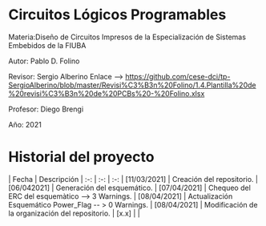 # Circuitos Lógicos Programables
Materia:Diseño de Circuitos Impresos de la Especialización de Sistemas Embebidos de la FIUBA

Autor: Pablo D. Folino

Revisor: Sergio Alberino
Enlace --> https://github.com/cese-dci/tp-SergioAlberino/blob/master/Revisi%C3%B3n%20Folino/1.4.Plantilla%20de%20revisi%C3%B3n%20de%20PCBs%20-%20Folino.xlsx

Profesor: Diego Brengi

Año: 2021

# Historial del proyecto

| Fecha | Descripción
| :-: | :-: | :-: |
[11/03/2021] | Creación del repositorio. | 
[06/042021] | Generación del esquemático. | 
[07/04/2021] | Chequeo del ERC del esquemàtico --> 3 Warnings. |
[08/04/2021] | Actualización Esquemático Power_Flag -- > 0 Warnings. |
[08/04/2021] | Modificación de la organización del repositorio. | 
[x.x] |     | 
 
